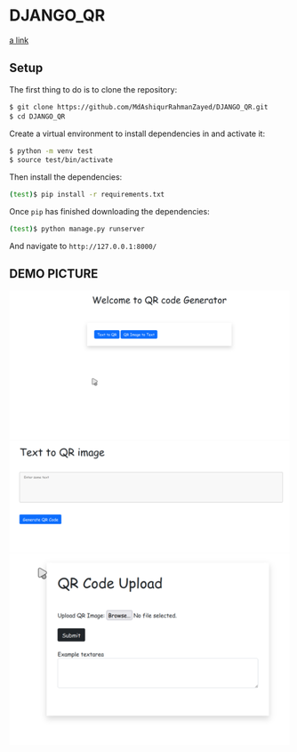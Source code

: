 # DJANGO_QR

[a link](http://mdzayed.pythonanywhere.com/)

## Setup
The first thing to do is to clone the repository:


```sh
$ git clone https://github.com/MdAshiqurRahmanZayed/DJANGO_QR.git
$ cd DJANGO_QR
```
Create a virtual environment to install dependencies in and activate it:

```sh
$ python -m venv test
$ source test/bin/activate
```
Then install the dependencies:

```sh
(test)$ pip install -r requirements.txt
```
Once `pip` has finished downloading the dependencies:
```sh
(test)$ python manage.py runserver
```
And navigate to `http://127.0.0.1:8000/`
## DEMO PICTURE


![](/screenshot/a.png)
![](/screenshot/b.png)
![](/screenshot/c.png)